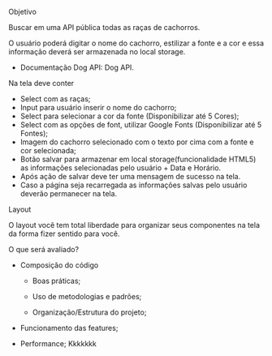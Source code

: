 Objetivo

Buscar em uma API pública todas as raças de cachorros.

O usuário poderá digitar o nome do cachorro, estilizar a fonte e a cor e essa informação deverá ser armazenada no local storage.

*  Documentação Dog API: Dog API.

Na tela deve conter

*  Select com as raças;
*  Input para usuário inserir o nome do cachorro;
*  Select para selecionar a cor da fonte (Disponibilizar até 5 Cores);
*  Select com as opções de font, utilizar Google Fonts (Disponibilizar até 5 Fontes);
*  Imagem do cachorro selecionado com o texto por cima com a fonte e cor selecionada;
*  Botão salvar para armazenar em local storage(funcionalidade HTML5) as informações selecionadas pelo usuário + Data e Horário.
*  Após ação de salvar deve ter uma mensagem de sucesso na tela.
*  Caso a página seja recarregada as informações salvas pelo usuário deverão permanecer na tela.


Layout

O layout você tem total liberdade para organizar seus componentes na tela da forma fizer sentido para você.

O que será avaliado?

*  Composição do código

   - Boas práticas;

   - Uso de metodologias e padrões;

   - Organização/Estrutura do projeto;

*  Funcionamento das features;
*  Performance;
Kkkkkkk

